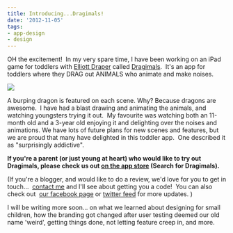 ```yaml
---
title: Introducing...Dragimals!
date: '2012-11-05'
tags:
- app-design
- design
---
```


OH the excitement!  In my very spare time, I have been working on an iPad game for toddlers with 
[Elliott Draper](http://kickcode.com) called 
[Dragimals](http://dragimals.com).  It's an app for toddlers where they DRAG out ANIMALS who animate and make noises.

![](http://thisiscapra.com/wp-content/uploads/2012/11/pond-300x200.png)

A burping dragon is featured on each scene. Why? Because dragons are awesome.  I have had a blast drawing and animating the animals, and watching youngsters trying it out.  My favourite was watching both an 11-month old and a 3-year old enjoying it and delighting over the noises and animations. We have lots of future plans for new scenes and features, but we are proud that many have delighted in this toddler app.  One described it as "surprisingly addictive".


**If you're a parent (or just young at heart) who would like to try out Dragimals, please check us out 
[on the app store](http://dragimals.com) (Search for Dragimals).**



(If you're a blogger, and would like to do a review, we'd love for you to get in touch... 
[contact me](http://thisiscapra.com/contact) and I'll see about getting you a code!  You can also check out 
[our facebook page](http://www.facebook.com/dragimals) or 
[twitter feed](http://twitter.com/dragimals) for more updates. )

I will be writing more soon... on what we learned about designing for small children, how the branding got changed after user testing deemed our old name 'weird', getting things done, not letting feature creep in, and more.
